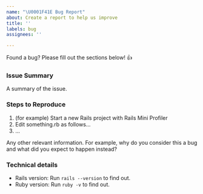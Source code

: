 ```yaml
---
name: "\U0001F41E Bug Report"
about: Create a report to help us improve
title: ''
labels: bug
assignees: ''

---
```


Found a bug? Please fill out the sections below! 👍

### Issue Summary

A summary of the issue.

### Steps to Reproduce

1. (for example) Start a new Rails project with Rails Mini Profiler
2. Edit something.rb as follows...
3. ...

Any other relevant information. For example, why do you consider this a bug and what did you expect to happen instead?

### Technical details

* Rails version: Run `rails --version` to find out.
* Ruby version: Run `ruby -v` to find out.
